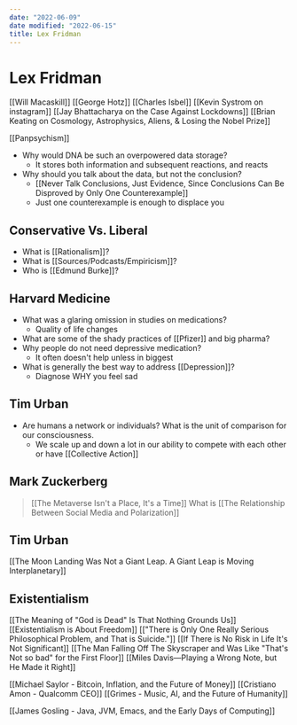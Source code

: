 ```yaml
---
date: "2022-06-09"
date modified: "2022-06-15"
title: Lex Fridman
---
```


# Lex Fridman
[[Will Macaskill]]
[[George Hotz]]
[[Charles Isbel]]
[[Kevin Systrom on instagram]]
[[Jay Bhattacharya on the Case Against Lockdowns]]
[[Brian Keating on Cosmology, Astrophysics, Aliens, & Losing the Nobel Prize]]

[[Panpsychism]]

- Why would DNA be such an overpowered data storage?
	- It stores both information and subsequent reactions, and reacts
- Why should you talk about the data, but not the conclusion?
	- [[Never Talk Conclusions, Just Evidence, Since Conclusions Can Be Disproved by Only One Counterexample]]
	- Just one counterexample is enough to displace you

## Conservative Vs. Liberal
- What is [[Rationalism]]?
- What is [[Sources/Podcasts/Empiricism]]?
- Who is [[Edmund Burke]]?

## Harvard Medicine
- What was a glaring omission in studies on medications?
	- Quality of life changes
- What are some of the shady practices of [[Pfizer]] and big pharma?
- Why people do not need depressive medication?
	- It often doesn't help unless in biggest
- What is generally the best way to address [[Depression]]?
	- Diagnose WHY you feel sad

## Tim Urban
- Are humans a network or individuals? What is the unit of comparison for our consciousness.
	- We scale up and down a lot in our ability to compete with each other or have [[Collective Action]]

## Mark Zuckerberg
> [[The Metaverse Isn't a Place, It's a Time]]
> What is [[The Relationship Between Social Media and Polarization]]

## Tim Urban
[[The Moon Landing Was Not a Giant Leap. A Giant Leap is Moving Interplanetary]]

## Existentialism
 [[The Meaning of "God is Dead" Is That Nothing Grounds Us]]
 [[Existentialism is About Freedom]]
 [["There is Only One Really Serious Philosophical Problem, and That is Suicide."]]
 [[If There is No Risk in Life It's Not Significant]]
 [[The Man Falling Off The Skyscraper and Was Like "That's Not so bad" for the First Floor]]
 [[Miles Davis—Playing a Wrong Note, but He Made it Right]]

[[Michael Saylor - Bitcoin, Inflation, and the Future of Money]]
[[Cristiano Amon - Qualcomm CEO]]
[[Grimes - Music, AI, and the Future of Humanity]]

[[James Gosling - Java, JVM, Emacs, and the Early Days of Computing]]
